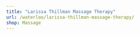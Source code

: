 ```yaml
---
title: "Larissa Thillman Massage Therapy"
url: /waterloo/larissa-thillman-massage-therapy/
shop: Massage
---
```

